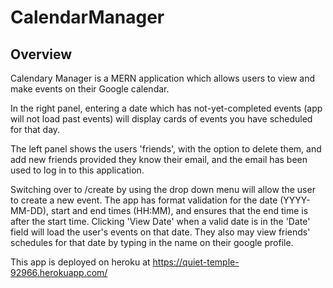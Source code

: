 # CalendarManager

## Overview

Calendary Manager is a MERN application which allows users to view and make events on their Google calendar.

In the right panel, entering a date which has not-yet-completed events (app will not load past events) will display cards of events you have scheduled for that day.

The left panel shows the users 'friends', with the option to delete them, and add new friends provided they know their email, and the email has been used to log in to this application.

Switching over to /create by using the drop down menu will allow the user to create a new event. The app has format validation for the date (YYYY-MM-DD), start and end times (HH:MM), and ensures that the end time is after the start time. Clicking 'View Date' when a valid date is in the 'Date' field will load the user's events on that date. They also may view friends' schedules for that date by typing in the name on their google profile.

This app is deployed on heroku at https://quiet-temple-92966.herokuapp.com/